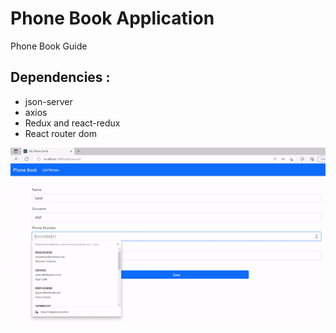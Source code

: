 <h1> Phone Book Application </h1>

<p> Phone Book Guide </p>

<h2> Dependencies :</h2>

<ul> 
  <li> json-server </li>
  <li> axios </li>
  <li> Redux and react-redux </li>
  <li> React router dom  </li>

</ul>

<img src="./phonegif.gif">